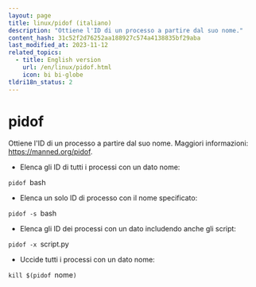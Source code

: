 ```yaml
---
layout: page
title: linux/pidof (italiano)
description: "Ottiene l'ID di un processo a partire dal suo nome."
content_hash: 31c52f2d76252aa188927c574a4138835bf29aba
last_modified_at: 2023-11-12
related_topics:
  - title: English version
    url: /en/linux/pidof.html
    icon: bi bi-globe
tldri18n_status: 2
---
```

# pidof

Ottiene l'ID di un processo a partire dal suo nome.
Maggiori informazioni: <https://manned.org/pidof>.

- Elenca gli ID di tutti i processi con un dato nome:

`pidof `<span class="tldr-var badge badge-pill bg-dark-lm bg-white-dm text-white-lm text-dark-dm font-weight-bold">bash</span>

- Elenca un solo ID di processo con il nome specificato:

`pidof -s `<span class="tldr-var badge badge-pill bg-dark-lm bg-white-dm text-white-lm text-dark-dm font-weight-bold">bash</span>

- Elenca gli ID dei processi con un dato includendo anche gli script:

`pidof -x `<span class="tldr-var badge badge-pill bg-dark-lm bg-white-dm text-white-lm text-dark-dm font-weight-bold">script.py</span>

- Uccide tutti i processi con un dato nome:

`kill $(pidof `<span class="tldr-var badge badge-pill bg-dark-lm bg-white-dm text-white-lm text-dark-dm font-weight-bold">nome</span>`)`
